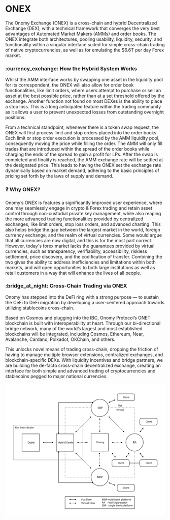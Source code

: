 # ONEX

The Onomy Exchange (ONEX) is a cross-chain and hybrid Decentralized Exchange (DEX), with a technical framework that converges the very best advantages of Automated Market Makers (AMMs) and order books. The ONEX integrate both architectures, pooling usability, liquidity, security, and functionality within a singular interface suited for simple cross-chain trading of native cryptocurrencies, as well as for emulating the $6.6T per day Forex market.

### :currency\_exchange: How the Hybrid System Works

Whilst the AMM interface works by swapping one asset in the liquidity pool for its correspondent, the ONEX will also allow for order book functionalities, like limit orders, where users attempt to purchase or sell an asset at the best possible price, rather than at a set threshold offered by the exchange. Another function not found on most DEXes is the ability to place a stop loss. This is a long anticipated feature within the trading community as it allows a user to prevent unexpected losses from outstanding overnight positions.

From a technical standpoint, whenever there is a token swap request, the ONEX will first process limit and stop orders placed into the order books. Each limit or stop order execution is processed by the AMM liquidity pool, consequently moving the price while filling the order. The AMM will only fill trades that are introduced within the spread of the order books while charging the ends of the spread to gain a profit for LPs. After the swap is completed and finality is reached, the AMM exchange rate will be settled at the designated price. This leads to having the ONEX set the exchange rate dynamically based on market demand, adhering to the basic principles of pricing set forth by the laws of supply and demand.

### :question: Why ONEX?

Onomy’s ONEX is features a significantly improved user experience, where one may seamlessly engage in crypto & Forex trading and retain asset control through non-custodial private key management, while also reaping the more advanced trading functionalities provided by centralized exchanges, like limit orders, stop loss orders, and advanced charting. This also helps bridge the gap between the largest market in the world, foreign currency exchange, and the realm of virtual currencies. Some would argue that all currencies are now digital, and this is for the most part correct. However, today's forex market lacks the guarantees provided by virtual currencies, such as transparency, verifiability, accessibility, riskless settlement, price discovery,  and the codification of transfer. Combining the two gives the ability to address inefficiencies and limitations within both markets, and will open opportunities to both large institutions as well as retail customers in a way that will enhance the lives of all people.

### :bridge\_at\_night: Cross-Chain Trading via ONEX

Onomy has stepped into the DeFi ring with a strong purpose — to sustain the CeFi to DeFi migration by developing a user-centered approach towards utilizing stablecoins cross-chain.

Based on Cosmos and plugging into the IBC, Onomy Protocol’s ONET blockchain is built with interoperability at heart. Through our bi-directional bridge network, many of the world’s largest and most established blockchains will be integrated, including Cosmos, Ethereum, Near, Avalanche, Cardano, Polkadot, OKChain, and others.

This unlocks novel means of trading cross-chain, dropping the friction of having to manage multiple browser extensions, centralized exchanges, and blockchain-specific DEXs. With liquidity incentives and bridge partners, we are building the de-facto cross-chain decentralized exchange, creating an interface for both simple and advanced trading of cryptocurrencies and stablecoins pegged to major national currencies.&#x20;



![](<../.gitbook/assets/onomy-integration (1) (1) (1).svg>)
